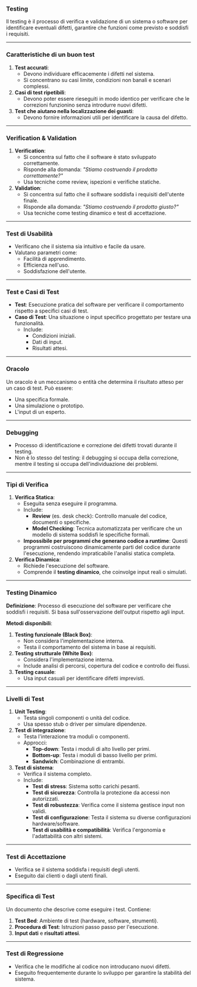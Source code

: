 ### **Testing**

Il testing è il processo di verifica e validazione di un sistema o software per identificare eventuali difetti, garantire che funzioni come previsto e soddisfi i requisiti.

---

### **Caratteristiche di un buon test**

1. **Test accurati**:
    - Devono individuare efficacemente i difetti nel sistema.
    - Si concentrano su casi limite, condizioni non banali e scenari complessi.
2. **Casi di test ripetibili**:
    - Devono poter essere rieseguiti in modo identico per verificare che le correzioni funzionino senza introdurre nuovi difetti.
3. **Test che aiutano nella localizzazione dei guasti**:
    - Devono fornire informazioni utili per identificare la causa del difetto.

---

### **Verification & Validation**

1. **Verification**:
    - Si concentra sul fatto che il software è stato sviluppato correttamente.
    - Risponde alla domanda: _"Stiamo costruendo il prodotto correttamente?"_
    - Usa tecniche come review, ispezioni e verifiche statiche.
2. **Validation**:
    - Si concentra sul fatto che il software soddisfa i requisiti dell'utente finale.
    - Risponde alla domanda: _"Stiamo costruendo il prodotto giusto?"_
    - Usa tecniche come testing dinamico e test di accettazione.

---

### **Test di Usabilità**

- Verificano che il sistema sia intuitivo e facile da usare.
- Valutano parametri come:
    - Facilità di apprendimento.
    - Efficienza nell'uso.
    - Soddisfazione dell'utente.

---

### **Test e Casi di Test**

- **Test**: Esecuzione pratica del software per verificare il comportamento rispetto a specifici casi di test.
- **Caso di Test**: Una situazione o input specifico progettato per testare una funzionalità.
    - Include:
        - Condizioni iniziali.
        - Dati di input.
        - Risultati attesi.

---

### **Oracolo**

Un oracolo è un meccanismo o entità che determina il risultato atteso per un caso di test. Può essere:

- Una specifica formale.
- Una simulazione o prototipo.
- L'input di un esperto.

---

### **Debugging**

- Processo di identificazione e correzione dei difetti trovati durante il testing.
- Non è lo stesso del testing: il debugging si occupa della correzione, mentre il testing si occupa dell'individuazione dei problemi.

---

### **Tipi di Verifica**

1. **Verifica Statica**:
    - Eseguita senza eseguire il programma.
    - Include:
        - **Review** (es. desk check): Controllo manuale del codice, documenti o specifiche.
        - **Model Checking**: Tecnica automatizzata per verificare che un modello di sistema soddisfi le specifiche formali.
    - **Impossibile per programmi che generano codice a runtime**: Questi programmi costruiscono dinamicamente parti del codice durante l'esecuzione, rendendo impraticabile l'analisi statica completa.
2. **Verifica Dinamica**:
    - Richiede l'esecuzione del software.
    - Comprende il **testing dinamico**, che coinvolge input reali o simulati.

---

### **Testing Dinamico**

**Definizione**: Processo di esecuzione del software per verificare che soddisfi i requisiti. Si basa sull'osservazione dell'output rispetto agli input.

**Metodi disponibili**:

1. **Testing funzionale (Black Box)**:
    - Non considera l'implementazione interna.
    - Testa il comportamento del sistema in base ai requisiti.
2. **Testing strutturale (White Box)**:
    - Considera l'implementazione interna.
    - Include analisi di percorsi, copertura del codice e controllo dei flussi.
3. **Testing casuale**:
    - Usa input casuali per identificare difetti imprevisti.

---

### **Livelli di Test**

1. **Unit Testing**:
    - Testa singoli componenti o unità del codice.
    - Usa spesso stub o driver per simulare dipendenze.
2. **Test di integrazione**:
    - Testa l'interazione tra moduli o componenti.
    - Approcci:
        - **Top-down**: Testa i moduli di alto livello per primi.
        - **Bottom-up**: Testa i moduli di basso livello per primi.
        - **Sandwich**: Combinazione di entrambi.
3. **Test di sistema**:
    - Verifica il sistema completo.
    - Include:
        - **Test di stress**: Sistema sotto carichi pesanti.
        - **Test di sicurezza**: Controlla la protezione da accessi non autorizzati.
        - **Test di robustezza**: Verifica come il sistema gestisce input non validi.
        - **Test di configurazione**: Testa il sistema su diverse configurazioni hardware/software.
        - **Test di usabilità e compatibilità**: Verifica l'ergonomia e l'adattabilità con altri sistemi.

---

### **Test di Accettazione**

- Verifica se il sistema soddisfa i requisiti degli utenti.
- Eseguito dai clienti o dagli utenti finali.

---

### **Specifica di Test**

Un documento che descrive come eseguire i test. Contiene:

1. **Test Bed**: Ambiente di test (hardware, software, strumenti).
2. **Procedura di Test**: Istruzioni passo passo per l'esecuzione.
3. **Input dati** e **risultati attesi**.

---

### **Test di Regressione**

- Verifica che le modifiche al codice non introducano nuovi difetti.
- Eseguito frequentemente durante lo sviluppo per garantire la stabilità del sistema.

